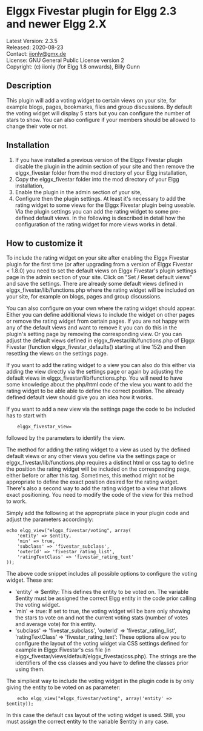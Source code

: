 Elggx Fivestar plugin for Elgg 2.3 and newer Elgg 2.X
=====================================================

Latest Version: 2.3.5  
Released: 2020-08-23  
Contact: iionly@gmx.de  
License: GNU General Public License version 2  
Copyright: (c) iionly (for Elgg 1.8 onwards), Billy Gunn

Description
-----------

This plugin will add a voting widget to certain views on your site, for example blogs, pages, bookmarks, files and group discussions. By default the voting widget will display 5 stars but you can configure the number of stars to show. You can also configure if your members should be allowed to change their vote or not.


Installation
------------

1. If you have installed a previous version of the Elggx Fivestar plugin disable the plugin in the admin section of your site and then remove the elggx_fivestar folder from the mod directory of your Elgg installation,
2. Copy the elggx_fivestar folder into the mod directory of your Elgg installation,
3. Enable the plugin in the admin section of your site,
4. Configure then the plugin settings. At least it's necessary to add the rating widget to some views for the Elggx Fivestar plugin being useable. Via the plugin settings you can add the rating widget to some pre-defined default views. In the following is described in detail how the configuration of the rating widget for more views works in detail.


How to customize it
-------------------

To include the rating widget on your site after enabling the Elggx Fivestar plugin for the first time (or after upgrading from a version of Elggx Fivestar < 1.8.0) you need to set the default views on Elggx Fivestar's plugin settings page in the admin section of your site. Click on "Set / Reset default views" and save the settings. There are already some default views defined in elggx_fivestar/lib/functions.php where the rating widget will be included on your site, for example on blogs, pages and group discussions.

You can also configure on your own where the rating widget should appear. Either you can define additional views to include the widget on other pages or remove the rating widget from certain pages. If you are not happy with any of the default views and want to remove it you can do this in the plugin's setting page by removing the corresponding view. Or you can adjust the default views defined in elggx_fivestar/lib/functions.php of Elggx Fivestar (function elggx_fivestar_defaults() starting at line 152) and then resetting the views on the settings page.

If you want to add the rating widget to a view you can also do this either via adding the view directly via the settings page or again by adjusting the default views in elggx_fivestar/lib/functions.php. You will need to have some knowledge about the php/html code of the view you want to add the rating widget to be able able to define the correct position. The already defined default view should give you an idea how it works.

If you want to add a new view via the settings page the code to be included has to start with

```
    elggx_fivestar_view=
```

followed by the parameters to identify the view.

The method for adding the rating widget to a view as used by the defined default views or any other views you define via the settings page or elggx_fivestar/lib/functions.php requires a distinct html or css tag to define the position the rating widget will be included on the corresponding page, either before or after this tag. Sometimes, this method might not be appropriate to define the exact position desired for the rating widget. There's also a second way to add the rating widget to a view that allows exact positioning. You need to modify the code of the view for this method to work.

Simply add the following at the appropriate place in your plugin code and adjust the parameters accordingly:

```
echo elgg_view("elggx_fivestar/voting", array(
    'entity' => $entity,
    'min' => true,
    'subclass' => 'fivestar_subclass',
    'outerId' => 'fivestar_rating_list',
    'ratingTextClass' => 'fivestar_rating_text'
));
```

The above code snippet includes all possible options to configure the voting widget. These are:

* 'entity' => $entity: This defines the entity to be voted on. The variable $entity must be assigned the correct Elgg entity in the code prior calling the voting widget.
* 'min' => true: If set to true, the voting widget will be bare only showing the stars to vote on and not the current voting stats (number of votes and average vote) for this entity.
* 'subclass' => 'fivestar_subclass', 'outerId' => 'fivestar_rating_list', 'ratingTextClass' => 'fivestar_rating_text': These options allow you to configure the layout of the voting widget via CSS settings defined for example in Elggx Fivestar's css file (in elggx_fivestar/views/default/elggx_fivestar/css.php). The strings are the identifiers of the css classes and you have to define the classes prior using them.

The simpliest way to include the voting widget in the plugin code is by only giving the entity to be voted on as parameter:

```
    echo elgg_view("elggx_fivestar/voting", array('entity' => $entity));
```

In this case the default css layout of the voting widget is used. Still, you must assign the correct entity to the variable $entity in any case.
